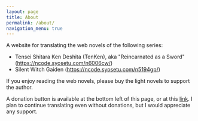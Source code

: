 ```yaml
---
layout: page
title: About
permalink: /about/
navigation_menu: true
---
```


A website for translating the web novels of the following series:<br>
- Tensei Shitara Ken Deshita (TenKen), aka "Reincarnated as a Sword" (https://ncode.syosetu.com/n6006cw/)
- Silent Witch Gaiden (https://ncode.syosetu.com/n5194gp/)

If you enjoy reading the web novels, please buy the light novels to support the author.

A donation button is available at the bottom left of this page, or at this [link](https://ko-fi.com/seeker142). I plan to continue translating even without donations, but I would appreciate any support.

<script src='https://storage.ko-fi.com/cdn/scripts/overlay-widget.js'></script>
<script>
  kofiWidgetOverlay.draw('seeker142', {
    'type': 'floating-chat',
    'floating-chat.donateButton.text': 'Support me',
    'floating-chat.donateButton.background-color': '#00b9fe',
    'floating-chat.donateButton.text-color': '#fff'
  });
</script>

